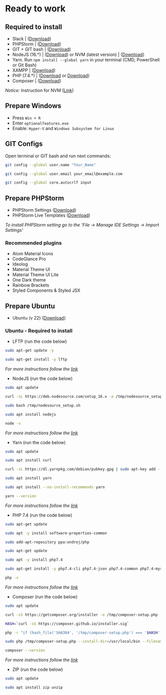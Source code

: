 # Ready to work

## Required to install

- Slack | ([Download](https://slack.com/downloads/windows))
- PHPStorm | ([Download](https://www.jetbrains.com/phpstorm/download/))
- GIT + GIT bash | ([Download](https://git-scm.com/downloads))
- NodeJS (16.*) | ([Download](https://nodejs.org/en/blog/release/v16.16.0/)) or NVM (latest version) | ([Download](https://github.com/coreybutler/nvm-windows/releases))
- Yarn. Run `npm install --global yarn` in your terminal (CMD, PowerShell or Git Bash)
- XAMPP | ([Download](https://www.apachefriends.org/download.html))
- PHP (7.4.*) | ([Download](https://windows.php.net/download/) or [Download](https://windows.php.net/downloads/releases/archives/))
- Composer | ([Download](https://getcomposer.org/download/))

_Notice:_ Instruction for NVM ([Link](https://github.com/coreybutler/nvm-windows))

## Prepare Windows

- Press `Win + R`
- Enter `optionalfeatures.exe`
- Enable: `Hyper-V` and `Windows Subsystem for Linux`

## GIT Configs

Open terminal or GIT bash and run next commands:

```bash
git config --global user.name "Your_Name"
```

```bash
git config --global user.email your_email@example.com
```

```bash
git config --global core.autocrlf input
```

## Prepare PHPStorm

-  PHPStorm Settings ([Download](https://drive.google.com/file/d/1kfuZdud9IpUVttRpHbsNBUSd2IOad77N/view?usp=sharing))
-  PHPStorm Live Templates ([Download](https://drive.google.com/file/d/19daA3hBbXU0brvbzG3h3o6CvLaOtg8zp/view?usp=sharing))

_To install PHPStorm setting go to the 'File -> Manage IDE Settings -> Import Settings'_

### Recommended plugins

- Atom Material Icons 
- CodeGlance Pro 
- Ideolog 
- Material Theme UI 
- Material Theme UI Lite 
- One Dark theme 
- Rainbow Brackets 
- Styled Components & Styled JSX

## Prepare Ubuntu 

- Ubuntu (v 22) ([Download](https://apps.microsoft.com/store/detail/ubuntu-22041-lts/9PN20MSR04DW?hl=uk-ua&gl=ua&rtc=1))

### Ubuntu - Required to install

- LFTP (run the code below)

```bash
sudo apt-get update -y
```

```bash
sudo apt-get install -y lftp
```

_For more instructions follow the [link](https://zoomadmin.com/HowToInstall/UbuntuPackage/lftp)_

- NodeJS (run the code below)

```bash
sudo apt update
```

```bash
curl -sL https://deb.nodesource.com/setup_16.x -o /tmp/nodesource_setup.sh
```

```bash
sudo bash /tmp/nodesource_setup.sh
```

```bash
sudo apt install nodejs
```

```bash
node -v
```

_For more instructions follow the [link](https://www.digitalocean.com/community/tutorials/how-to-install-node-js-on-ubuntu-20-04)_

- Yarn (run the code below)

```bash
sudo apt update
```

```bash
sudo apt install curl
```

```bash
curl -sL https://dl.yarnpkg.com/debian/pubkey.gpg | sudo apt-key add -
```

```bash
sudo apt install yarn
```

```bash
sudo apt install --no-install-recommends yarn
```

```bash
yarn --version
```

_For more instructions follow the [link](https://linuxize.com/post/how-to-install-yarn-on-ubuntu-20-04/)_

- PHP 7.4 (run the code below)

```bash
sudo apt-get update
```

```bash
sudo apt -y install software-properties-common
```

```bash
sudo add-apt-repository ppa:ondrej/php
```

```bash
sudo apt-get update
```

```bash
sudo apt -y install php7.4
```

```bash
sudo apt-get install -y php7.4-cli php7.4-json php7.4-common php7.4-mysql php7.4-zip php7.4-gd php7.4-mbstring php7.4-curl php7.4-xml php7.4-bcmath
```

```bash
php -v
```

_For more instructions follow the [link](https://www.digitalocean.com/community/tutorials/how-to-install-php-7-4-and-set-up-a-local-development-environment-on-ubuntu-20-04)_

- Composer (run the code below)

```bash
sudo apt update
```

```bash
curl -sS https://getcomposer.org/installer -o /tmp/composer-setup.php
```

```bash
HASH=`curl -sS https://composer.github.io/installer.sig`
```

```bash
php -r "if (hash_file('SHA384', '/tmp/composer-setup.php') === '$HASH') { echo 'Installer verified'; } else { echo 'Installer corrupt'; unlink('composer-setup.php'); } echo PHP_EOL;"
```

```bash
sudo php /tmp/composer-setup.php --install-dir=/usr/local/bin --filename=composer
```

```bash
composer --version
```

_For more instructions follow the [link](https://www.digitalocean.com/community/tutorials/how-to-install-and-use-composer-on-ubuntu-20-04)_

- ZIP (run the code below)

```bash
sudo apt update
```

```bash
sudo apt install zip unzip
```
